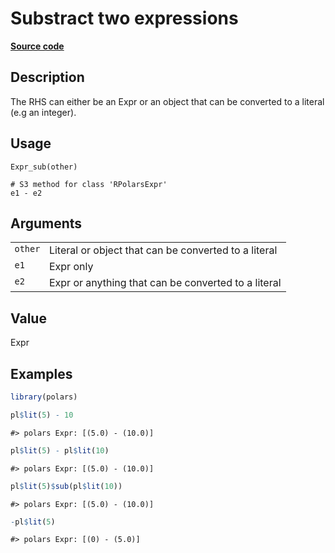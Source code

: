 
# Substract two expressions

[**Source code**](https://github.com/pola-rs/r-polars/tree/3908b5beab9ec917b825bad8f9a820caad37cb4a/R/expr__expr.R#L249)

## Description

The RHS can either be an Expr or an object that can be converted to a
literal (e.g an integer).

## Usage

<pre><code class='language-R'>Expr_sub(other)

# S3 method for class 'RPolarsExpr'
e1 - e2
</code></pre>

## Arguments

<table>
<tr>
<td style="white-space: nowrap; font-family: monospace; vertical-align: top">
<code id="Expr_sub_:_other">other</code>
</td>
<td>
Literal or object that can be converted to a literal
</td>
</tr>
<tr>
<td style="white-space: nowrap; font-family: monospace; vertical-align: top">
<code id="Expr_sub_:_e1">e1</code>
</td>
<td>
Expr only
</td>
</tr>
<tr>
<td style="white-space: nowrap; font-family: monospace; vertical-align: top">
<code id="Expr_sub_:_e2">e2</code>
</td>
<td>
Expr or anything that can be converted to a literal
</td>
</tr>
</table>

## Value

Expr

## Examples

``` r
library(polars)

pl$lit(5) - 10
```

    #> polars Expr: [(5.0) - (10.0)]

``` r
pl$lit(5) - pl$lit(10)
```

    #> polars Expr: [(5.0) - (10.0)]

``` r
pl$lit(5)$sub(pl$lit(10))
```

    #> polars Expr: [(5.0) - (10.0)]

``` r
-pl$lit(5)
```

    #> polars Expr: [(0) - (5.0)]
